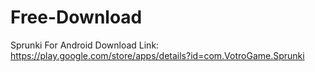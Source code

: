 # Free-Download
Sprunki For Android 
Download Link: https://play.google.com/store/apps/details?id=com.VotroGame.Sprunki


